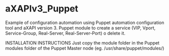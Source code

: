 # aXAPIv3_Puppet
Example of configuration automation using Puppet automation configuration tool and aXAPI version 3.
Puppet module to create a service (VIP, Vport, Service-Group, Real-Server, Real-Server-Port) o delete it.

INSTALLATION INSTRUCTIONS
Just copy the module folder in the Puppet modules folder of the Puppet Master node (eg. /usr/share/puppet/modules/)
